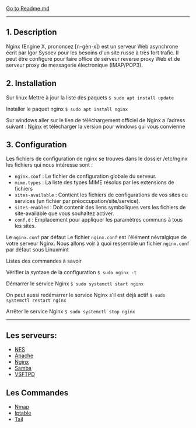 [Go to Readme.md](https://github.com/Ezdev2/Sys1-exam/blob/339c2029e1b0f42828993adb922f40f8ca4defb9/README.md)

***

## 1. Description
Nginx (Engine X, prononcez [n-gèn-x]) est un serveur Web asynchrone écrit par Igor Sysoev pour les
besoins d'un site russe à très fort trafic. Il peut être configuré pour faire office de serveur reverse proxy
Web et de serveur proxy de messagerie électronique (IMAP/POP3).

## 2. Installation
Sur linux
Mettre à jour la liste des paquets
```$ sudo apt install update``` <br>

Installer le paquet nginx
```$ sudo apt install nginx``` <br>

Sur windows
aller sur le lien de téléchargement officiel de
Nginx a l’adress suivant :
[Nginx](https://www.nginx.org/en/download.html/)
et télécharger la version pour windows qui
vous convienne

## 3. Configuration
Les fichiers de configuration de nginx se trouves dans le dossier /etc/nginx
les fichiers qui nous intéresse sont :
- ```nginx.conf``` : Le fichier de configuration globale du serveur.
- ```mime.types``` : La liste des types MIME résolus par les extensions de fichiers
- ```sites-available``` : Contient les fichiers de configurations de vos sites ou services (un fichier par
préoccupation/site/service).
- ```sites-enabled``` : Doit contenir des liens symboliques vers les fichiers de site-available que vous
souhaitez activer.
- ```conf.d``` : Emplacement pour appliquer les paramètres communs à tous les sites.

Le ```nginx.conf``` par défaut
Le fichier ```nginx.conf``` est l'élément névralgique de votre serveur Nginx. Nous allons voir à quoi
ressemble un fichier ```nginx.conf``` par défaut sous Linuxmint

Listes des commandes à savoir

Vérifier la syntaxe de la configuration
```$ sudo nginx -t``` <br>

Démarrer le service Nginx
```$ sudo systemctl start nginx``` <br>

On peut aussi redémarrer le service Nginx s’il est déjà actif
```$ sudo systemctl restart nginx``` <br>

Arrêter le service Nginx
```$ sudo systemctl stop nginx``` <br>

***

## Les serveurs:
- [NFS](https://github.com/Ezdev2/Sys1-exam/blob/4750ad7d4892b82a726086d65c02a70691cd419f/Serveur/NFS/NFS.md)
- [Apache](https://github.com/Ezdev2/Sys1-exam/blob/4750ad7d4892b82a726086d65c02a70691cd419f/Serveur/Apache/Apache.md)
- [Nginx](https://github.com/Ezdev2/Sys1-exam/blob/374a9c44fa839a2b5d9c3ce764b1ac481817113a/Serveur/Nginx/Nginx.md)
- [Samba](https://github.com/Ezdev2/Sys1-exam/blob/5e6f69982d0ecc74b55fad6e14ad86d2690bcf5e/Serveur/Samba/Samba.md)
- [VSFTPD](https://github.com/Ezdev2/Sys1-exam/blob/d1ecfe08599c1c13d726cc10440d7fea9b4b008f/Serveur/VSFTPD/VSFTPD.md)

## Les Commandes
- [Nmap](https://github.com/Ezdev2/Sys1-exam/blob/710bf9e865e272ccfebcfa9d0a84604f9a2c784e/Commande/Nmap/Nmap.md)
- [Iptable](https://github.com/Ezdev2/Sys1-exam/blob/710bf9e865e272ccfebcfa9d0a84604f9a2c784e/Commande/Iptable/Iptable.md)
- [Tail](https://github.com/Ezdev2/Sys1-exam/blob/710bf9e865e272ccfebcfa9d0a84604f9a2c784e/Commande/Tail/Tail.md)
